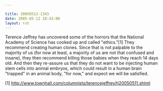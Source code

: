 ```yaml
---

title: 20050512-1343
date: 2005-05-12 18:43:00
layout: rut
---
```


<p>Terence Jeffrey has uncovered some of the horrors that the
National Academy of Science has cooked up and called "ethics."[1]
They recommend creating human clones.  Since that is not palpable
to the majority of us (for now at least, a majority of us are not
that confused and insane), they then recommend killing those babies
when they reach 14 days old.  And then they re-assure us that they
do not want to be injecting human stem cells into animal embryos,
which could result in a human brain "trapped" in an animal body,
"for now," and expect we will be satisfied.</p>

[1]
http://www.townhall.com/columnists/terencejeffrey/tj20050511.shtml

